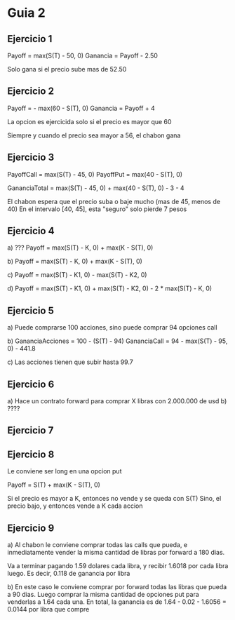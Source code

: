 # Guia 2

## Ejercicio 1

Payoff = max(S(T) - 50, 0)
Ganancia = Payoff - 2.50

Solo gana si el precio sube mas de 52.50

## Ejercicio 2

Payoff = - max(60 - S(T), 0)
Ganancia = Payoff + 4

La opcion es ejercicida solo si el precio es mayor que 60

Siempre y cuando el precio sea mayor a 56, el chabon gana

## Ejercicio 3

PayoffCall = max(S(T) - 45, 0)
PayoffPut = max(40 - S(T), 0)

GananciaTotal = max(S(T) - 45, 0) + max(40 - S(T), 0) - 3 - 4

El chabon espera que el precio suba o baje mucho (mas de 45, menos de 40)
En el intervalo [40, 45], esta "seguro" solo pierde 7 pesos

## Ejercicio 4

a) ???
Payoff = max(S(T) - K, 0) + max(K - S(T), 0)

b) Payoff = max(S(T) - K, 0) + max(K - S(T), 0)

c) Payoff = max(S(T) - K1, 0) - max(S(T) - K2, 0)

d) Payoff = max(S(T) - K1, 0) + max(S(T) - K2, 0) - 2 \* max(S(T) - K, 0)

## Ejercicio 5

a) Puede comprarse 100 acciones, sino puede comprar 94 opciones call

b)
GananciaAcciones = 100 - (S(T) - 94)
GananciaCall = 94 - max(S(T) - 95, 0) - 441.8

c) Las acciones tienen que subir hasta 99.7

## Ejercicio 6

a) Hace un contrato forward para comprar X libras con 2.000.000 de usd
b) ????

## Ejercicio 7

## Ejercicio 8

Le conviene ser long en una opcion put

Payoff = S(T) + max(K - S(T), 0)

Si el precio es mayor a K, entonces no vende y se queda con S(T)
Sino, el precio bajo, y entonces vende a K cada accion

## Ejercicio 9

a) Al chabon le conviene comprar todas las calls que pueda, e inmediatamente vender la misma cantidad de libras por forward a 180 dias.

Va a terminar pagando 1.59 dolares cada libra, y recibir 1.6018 por cada libra luego. Es decir, 0.118 de ganancia por libra

b) En este caso le conviene comprar por forward todas las libras que pueda a 90 dias. Luego comprar la misma cantidad de opciones put para venderlas a 1.64 cada una. En total, la ganancia es de 1.64 - 0.02 - 1.6056 = 0.0144 por libra que compre

